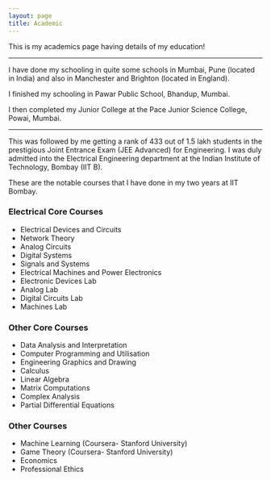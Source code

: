 ```yaml
---
layout: page
title: Academic
---
```


This is my academics page having details of my education!

----

I have done my schooling in quite some schools in Mumbai, Pune (located in India) and also in Manchester and Brighton (located in England).

I finished my schooling in Pawar Public School, Bhandup, Mumbai.

I then completed my Junior College at the Pace Junior Science College, Powai, Mumbai.

----

This was followed by me getting a rank of 433 out of 1.5 lakh students in the prestigious Joint Entrance Exam (JEE Advanced) for Engineering. I was duly admitted into the Electrical Engineering department at the Indian Institute of Technology, Bombay (IIT B). 

These are the notable courses that I have done in my two years at IIT Bombay. 

### Electrical Core Courses

* Electrical Devices and Circuits
* Network Theory
* Analog Circuits
* Digital Systems
* Signals and Systems
* Electrical Machines and Power Electronics
* Electronic Devices Lab
* Analog Lab
* Digital Circuits Lab
* Machines Lab

### Other Core Courses

* Data Analysis and Interpretation
* Computer Programming and Utilisation
* Engineering Graphics and Drawing
* Calculus
* Linear Algebra
* Matrix Computations
* Complex Analysis
* Partial Differential Equations


### Other Courses

* Machine Learning (Coursera- Stanford University)
* Game Theory (Coursera- Stanford University)
* Economics
* Professional Ethics
